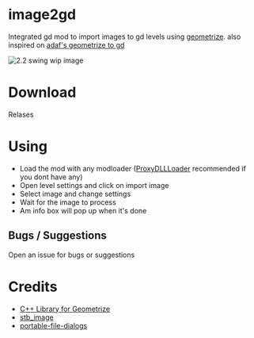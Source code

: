 # image2gd

Integrated gd mod to import images to gd levels using [geometrize](https://www.geometrize.co.uk/).
also inspired on [adaf's geometrize to gd](https://youtu.be/XD5QXuPL-fg)


![2.2 swing wip image](https://cdn.discordapp.com/attachments/651480005536383009/1116882329793744916/image.png)

# Download

Relases

# Using

- Load the mod with any modloader ([ProxyDLLLoader](https://github.com/adafcaefc/ProxyDllLoader/releases/tag/v1.0) recommended if you dont have any)
- Open level settings and click on import image
- Select image and change settings
- Wait for the image to process
- Am info box will pop up when it's done

## Bugs / Suggestions
Open an issue for bugs or suggestions

# Credits

- [C++ Library for Geometrize](https://github.com/Tw1ddle/geometrize-lib)
- [stb_image](https://github.com/nothings/stb/blob/master/stb_image.h)
- [portable-file-dialogs](https://github.com/samhocevar/portable-file-dialogs)
